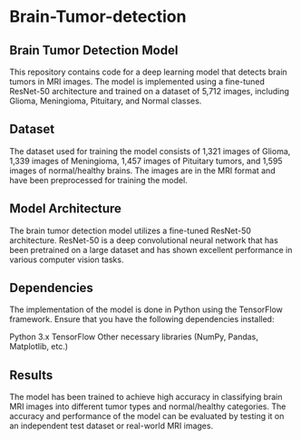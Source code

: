 # Brain-Tumor-detection
## Brain Tumor Detection Model

This repository contains code for a deep learning model that detects brain tumors in MRI images. The model is implemented using a fine-tuned ResNet-50 architecture and trained on a dataset of 5,712 images, including Glioma, Meningioma, Pituitary, and Normal classes.

## Dataset
The dataset used for training the model consists of 1,321 images of Glioma, 1,339 images of Meningioma, 1,457 images of Pituitary tumors, and 1,595 images of normal/healthy brains. The images are in the MRI format and have been preprocessed for training the model.

## Model Architecture
The brain tumor detection model utilizes a fine-tuned ResNet-50 architecture. ResNet-50 is a deep convolutional neural network that has been pretrained on a large dataset and has shown excellent performance in various computer vision tasks.

## Dependencies
The implementation of the model is done in Python using the TensorFlow framework. Ensure that you have the following dependencies installed:

Python 3.x
TensorFlow
Other necessary libraries (NumPy, Pandas, Matplotlib, etc.)

## Results

The model has been trained to achieve high accuracy in classifying brain MRI images into different tumor types and normal/healthy categories. The accuracy and performance of the model can be evaluated by testing it on an independent test dataset or real-world MRI images.

